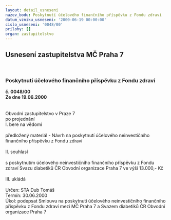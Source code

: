 ```yaml
---
layout: detail_usneseni
nazev_bodu: Poskytnutí účelového finančního příspěvku z Fondu zdraví
datum_vzniku_usneseni: '2000-06-19 00:00:00'
cislo_usneseni: '0048/00'
prilohy: []
organ: zastupitelstvo
---
```

<div id="ucUsn_pList" class="usn">
	<span><h2>Usnesení zastupitelstva MČ Praha 7 </h2>
<br></span><div class="standBody">
<span><h3>Poskytnutí účelového finančního příspěvku z Fondu zdraví</h3></span><div class="center">
		<strong>č. 0048/00</strong><br>
	</div>
<div class="center">
		<strong>Ze dne 19.06.2000</strong><br><br>
	</div>     <br>Obvodní zastupitelstvo v Praze 7<br>po projednání<br>I.	bere na vědomí<br><br> předložený materiál - Návrh na poskytnutí účelového neinvestičního finančního příspěvku z Fondu zdraví<br><br>II.	souhlasí <br><br>s poskytnutím účelového neinvestičního finančního příspěvku z Fondu zdraví Svazu diabetiků ČR Obvodní organizace Praha 7 ve výši 13.000,- Kč<br><br>III.	ukládá <br><br> Určen:	     	STA Dub Tomáš<br>Termín: 30.06.2000<br>Úkol:	podepsat Smlouvu na poskytnutí účelového neinvestičního finančního příspěvku z Fondu zdraví mezi MČ Praha 7 a Svazem diabetiků ČR Obvodní organizace Praha 7<br>
</div>
</div>
